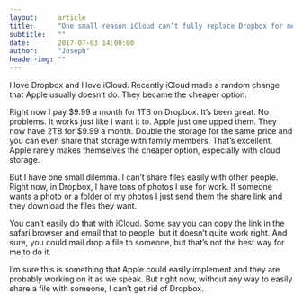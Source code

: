 ```yaml
---
layout:     article
title:      "One small reason iCloud can’t fully replace Dropbox for me."
subtitle:   ""
date:       2017-07-03 14:00:00
author:     "Joseph"
header-img: ""
---
```


I love Dropbox and I love iCloud. Recently iCloud made a random change that Apple usually doesn’t do. They became the cheaper option. 

Right now I pay $9.99 a month for 1TB on Dropbox. It’s been great. No problems. It works just like I want it to. Apple just one upped them. They now have 2TB for $9.99 a month. Double the storage for the same price and you can even share that storage with family members. That’s excellent. Apple rarely makes themselves the cheaper option, especially with cloud storage. 

But I have one small dilemma. I can’t share files easily with other people. Right now, in Dropbox, I have tons of photos I use for work. If someone wants a photo or a folder of my photos I just send them the share link and they download the files they want.

You can’t easily do that with iCloud. Some say you can copy the link in the safari browser and email that to people, but it doesn’t quite work right. And sure, you could mail drop a file to someone, but that’s not the best way for me to do it.

I’m sure this is something that Apple could easily implement and they are probably working on it as we speak. But right now, without any way to easily share a file with someone, I can’t get rid of Dropbox. 
